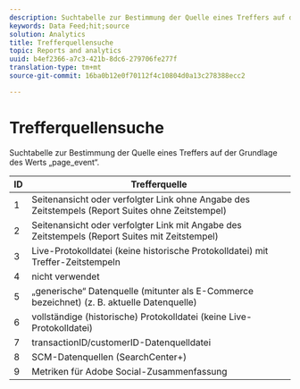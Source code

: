 ```yaml
---
description: Suchtabelle zur Bestimmung der Quelle eines Treffers auf der Grundlage des Werts „page_event“.
keywords: Data Feed;hit;source
solution: Analytics
title: Trefferquellensuche
topic: Reports and analytics
uuid: b4ef2366-a7c3-421b-8dc6-279706fe277f
translation-type: tm+mt
source-git-commit: 16ba0b12e0f70112f4c10804d0a13c278388ecc2

---
```



# Trefferquellensuche

Suchtabelle zur Bestimmung der Quelle eines Treffers auf der Grundlage des Werts „page_event“.

| ID | Trefferquelle |
|---|---|
| 1 | Seitenansicht oder verfolgter Link ohne Angabe des Zeitstempels (Report Suites ohne Zeitstempel) |
| 2 | Seitenansicht oder verfolgter Link mit Angabe des Zeitstempels (Report Suites mit Zeitstempel) |
| 3 | Live-Protokolldatei (keine historische Protokolldatei) mit Treffer-Zeitstempeln |
| 4 | nicht verwendet |
| 5 | „generische“ Datenquelle (mitunter als E-Commerce bezeichnet) (z. B. aktuelle Datenquelle) |
| 6 | vollständige (historische) Protokolldatei (keine Live-Protokolldatei) |
| 7 | transactionID/customerID-Datenquelldatei |
| 8 | SCM-Datenquellen (SearchCenter+) |
| 9 | Metriken für Adobe Social-Zusammenfassung |

